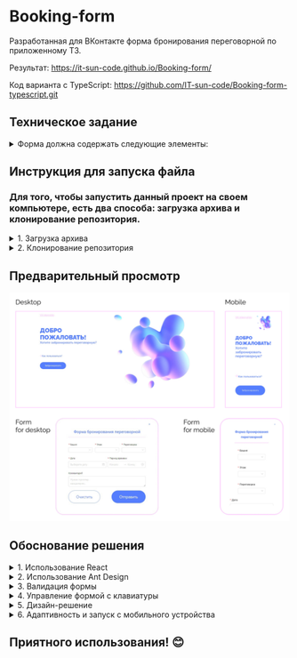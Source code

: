 # Booking-form

Разработанная для ВКонтакте форма бронирования переговорной по приложенному ТЗ.

Результат: https://it-sun-code.github.io/Booking-form/

Код варианта с TypeScript: https://github.com/IT-sun-code/Booking-form-typescript.git

## Техническое задание

<details>
<summary>Форма должна содержать следующие элементы:</summary>

- выпадающий список с выбором башни (А или Б)
- выпадающий список с выбором этажа (с 3 по 27)
- выпадающий список с выбором переговорки. На каждом этаже 10 переговорок
- выбор даты и интервала времени (в произвольном виде, например выпадающие списки, data-
  picker)
- поле ввода комментария (textarea)
- кнопка "Отправить" (по нажатию - выводить в консоль данные формы в виде json)
- кнопка "Очистить" (по нажатию очищает форму)

Код необходимо писать либо на чистом JavaScript, либо с использованием React.

При выполнении задания можно пользоваться готовыми библиотеками компонентов, в верстке
желательно использовать флексбоксы.

</details>

## Инструкция для запуска файла

### Для того, чтобы запустить данный проект на своем компьютере, есть два способа: загрузка архива и клонирование репозитория.

<details>
<summary>1. Загрузка архива</summary>

1.1 Нажмите кнопку "Code" в верхней части страницы рядом с именем репозитория.

1.2 В выпадающем меню выберите "Download ZIP".

1.3 Архив со всем содержимым репозитория загрузится на ваш компьютер.

1.4 Распакуйте архив.

1.5 После распаковки архива пользователь сможет открыть проект в любом редакторе кода и запустить его на своем компьютере.

1.6 Откройте терминал (командную строку) на вашем компьютере.

1.7 Перейдите в директорию проекта, используя команду cd <путь*к*директории_проекта>.

1.8 Убедитесь, что у вас установлен Node.js и npm (Node Package Manager). Вы можете проверить установку, введя команды node -v и npm -v в терминале. Если они не установлены, вам нужно будет сначала установить их.

1.9 Установите зависимости проекта, выполнив команду yarn install в терминале. Это установит все необходимые пакеты и зависимости, указанные в файле package.json.

1.10 После успешной установки зависимостей запустите проект командой yarn dev или npm run dev. Эта команда запустит процесс разработки и веб-сервер, который будет слушать указанный порт и автоматически перезагружать проект при внесении изменений в исходный код.

1.11 Откройте веб-браузер и перейдите по адресу http://localhost:... (указано в проекте). Вы должны увидеть запущенное приложение.

1.12 Теперь вы успешно запустили проект с помощью команды yarn dev и можете начать работу с ним на своем компьютере.

</details>

<details>
<summary>2. Клонирование репозитория</summary>

2.1 Нажмите кнопку "Code" в верхней части страницы рядом с именем репозитория.

2.2 В выпадающем меню выберите "HTTPS" или "SSH", чтобы скопировать URL-адрес репозитория.

2.3 Откройте терминал на компьютере и перейдите в папку, куда хотите клонировать репозиторий.

2.4 Введите команду git clone и вставьте скопированный URL-адрес репозитория, например: `git clone https://github.com/имя-пользователя/название-репозитория.git`.

2.5 Нажмите "Enter", чтобы начать клонирование репозитория.

2.6 Клонированный репозиторий появится в выбранной папке на компьютере.

2.7 После клонирования репозитория вы сможете открыть проект в любом редакторе кода и запустить его на своем компьютере.

2.8 Инструкция для запуска с помощью yarn dev описана выше.

</details>

## Предварительный просмотр

![preview](./public/images/preview.jpg)

## Обоснование решения

<details>
<summary>1. Использование React</summary>

1.1 React является одной из самых популярных библиотек JavaScript для создания пользовательских интерфейсов.

1.2 React предоставляет модульную архитектуру разработки, которая позволяет повторно использовать компоненты и легко комбинировать их для создания сложного интерфейса. Это особенно полезно для небольших приложений, где часто требуется создание нескольких похожих компонентов.

1.3 Быстрое обновление интерфейса: Реакт использует виртуальный DOM (VDOM), который позволяет эффективно обновлять только изменившиеся части интерфейса. Это делает процесс рендеринга и обновления интерфейса очень быстрым, что особенно важно для небольших приложений с небольшим объемом данных.

</details>

<details>
<summary>2. Использование Ant Design</summary>

2.1 Ant Design - это набор готовых компонентов пользовательского интерфейса (UI), разработанный на базе React, который предоставляет разработчикам множество полезных инструментов и функций.

2.2 Ant Design предлагает широкий выбор готовых компонентов, таких как формы, таблицы, навигационные элементы и многое другое. Это позволяет разработчикам быстро создавать качественные пользовательские интерфейсы без необходимости писать компоненты с нуля.

2.3 Однородный стиль обеспечивает единообразный стиль внешнего вида приложения. Все компоненты Ant Design разработаны в соответствии с общими дизайн-принципами и имеют согласованный внешний вид и поведение. Это помогает создавать приятный пользовательский опыт и упрощает работу с интерфейсом для пользователей.

</details>

<details>
<summary>3. Валидация формы</summary>

3.1 Отправить форму пустой нельзя, но поле Комментарии является необязательным на случай, если посетителям не понадобится ничего дополнительного из техники.

3.2 Выбор даты и времени раньше текущих невозможен, чтобы нельзя было забронировать переговорку на Вчера.

3.3 Конечный выбор времени на текущий день заканчивается на 23:45. 15 минут до 00:00 выделяется на сухую и влажную уборку помещения.

3.4 Выбор минут 0, 15, 30, 45: посетители могут забронировать переговорку минимум на 15 минут для очень быстрых совещаний.

3.5 Выбрать переговорку на период 0 часов 0 минут невозможно, например, 15:00-15:00 (это бы привело к ошибке в дальнейшей обработке на сервере) Можно выбрать:

      - 15:00-15:15,

      - 15:00-15:30,

      - 15:00-15:45,

      - 15:00-16:00 И так далее...

3.6 Можно выбрать ночное время на случай, если башни открыты и работают круглосуточно, а у посетителей есть острая необходимость в совещании.

3.7 Кнопка отправить - отправляет значения из формы в консоль в формате json (по техническому заданию) и в LocalStorage. Затем открывается модальное окно с данными(берутся из LocalStorage), чтобы пользователь мог проверить, корректно ли он заполнил форму. По кнопке Спасибо LocalStorage очищается.

3.8 Форма реализована в виде модального окна с использованием React Portal, чтобы рендерить ее вне иерархии компонентов React. Это полезно для модальных окон, поскольку они обычно должны быть размещены на верхнем уровне и не зависеть от положения компонентов на странице.

3.9 Модальное окно - переиспользуемый компонент. Благодаря этому, можно отображать в нем как саму форму, так и другие элементы, например, сообщение об успешной отправке данных.

</details>

<details>
<summary>4. Управление формой с клавиатуры</summary>

Для удобства пользователя есть возможность управления формой/модальным окном с клавиатуры

      - Стрелки (вверх, вниз) - выбор башни, этажа, переговорки
      - Enter - подтвердить выбор
      - Esc - закрыть форму

</details>

<details>
<summary>5. Дизайн-решение</summary>
  
5.1 Минималистичный сайт - удобен для пользователя, в нем нет ничего лишнего: ссылка на информацию про стажировку, правила использования формы, кнопка открытия формы.
  
5.2 Ограниченная цветовая гамма - для достижения визуальной гармонии было выбрано 3 цвета, которые сочетаются между собой:

      - #557eff - фиолетовый для заголовков

      - #3d4f88 - темно-фиолетовый для обычного текста

      - #fec7ff - розовый для логотипа и декоративных линий, рамок

5.3 Размер отступов - в основном были использованы размеры, кратные 2, например: 12, 16, 32 итд. Отступы между элементами, имеющими 1 уровень значимости меньше, чем отступы от их блока до другого блока, например:

         отступы между элеменотами списка 16px,
         отступы между двумя списками 32px и тд.

</details>

<details>
<summary>6. Адаптивность и запуск с мобильного устройства</summary>
  
Приложение адаптировано для различных устройств:

      - Есть возможность посмотреть и протестировать проект с телефона/планшета/ноутбука
      - Адаптивность помогает улучшить пользовательский опыт

</details>

## Приятного использования! 😊
